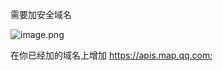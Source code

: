 需要加安全域名

![image.png](https://upload-images.jianshu.io/upload_images/15312191-846a995e89f0ff8f.png?imageMogr2/auto-orient/strip%7CimageView2/2/w/1240)

在你已经加的域名上增加
https://apis.map.qq.com;
